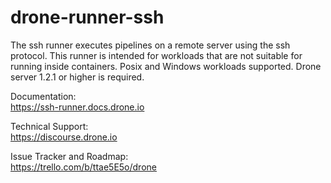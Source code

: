# drone-runner-ssh

The ssh runner executes pipelines on a remote server using the ssh protocol. This runner is intended for workloads that are not suitable for running inside containers. Posix and Windows workloads supported. Drone server 1.2.1 or higher is required.

Documentation:<br/>
https://ssh-runner.docs.drone.io

Technical Support:<br/>
https://discourse.drone.io

Issue Tracker and Roadmap:<br/>
https://trello.com/b/ttae5E5o/drone
